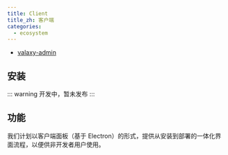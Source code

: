 ```yaml
---
title: Client
title_zh: 客户端
categories:
  - ecosystem
---
```


- [valaxy-admin](https://github.com/valaxyjs/valaxy-admin)

## 安装

::: warning
开发中，暂未发布
:::

## 功能

我们计划以客户端面板（基于 Electron）的形式，提供从安装到部署的一体化界面流程，以便供非开发者用户使用。
